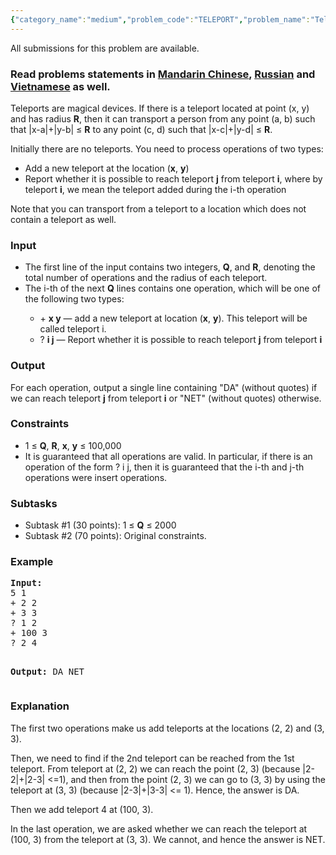 ```yaml
---
{"category_name":"medium","problem_code":"TELEPORT","problem_name":"Teleports","languages_supported":{"0":"ADA","1":"ASM","2":"BASH","3":"BF","4":"C","5":"C99 strict","6":"CAML","7":"CLOJ","8":"CLPS","9":"CPP 4.3.2","10":"CPP 4.9.2","11":"CPP14","12":"CS2","13":"D","14":"ERL","15":"FORT","16":"FS","17":"GO","18":"HASK","19":"ICK","20":"ICON","21":"JAVA","22":"JS","23":"LISP clisp","24":"LISP sbcl","25":"LUA","26":"NEM","27":"NICE","28":"NODEJS","29":"PAS fpc","30":"PAS gpc","31":"PERL","32":"PERL6","33":"PHP","34":"PIKE","35":"PRLG","36":"PYPY","37":"PYTH","38":"PYTH 3.4","39":"RUBY","40":"SCALA","41":"SCM chicken","42":"SCM guile","43":"SCM qobi","44":"ST","45":"TCL","46":"TEXT","47":"WSPC"},"max_timelimit":5,"source_sizelimit":50000,"problem_author":"gainullinildar","problem_tester":"melfice","date_added":"26-05-2017","tags":{"0":"gainullinildar","1":"ltime48","2":"medium","3":"segment","4":"sqrt"},"editorial_url":"https://discuss.codechef.com/problems/TELEPORT","time":{"view_start_date":1495899840,"submit_start_date":1495899840,"visible_start_date":1495899840,"end_date":1735669800},"layout":"problem"}
---
```

<span class="solution-visible-txt">All submissions for this problem are available.</span><h3> Read problems statements in <a target="_blank" href="http://www.codechef.com/download/translated/LTIME48/mandarin/TELEPORT.pdf">Mandarin Chinese</a>, <a target="_blank" href="http://www.codechef.com/download/translated/LTIME48/russian/TELEPORT.pdf">Russian</a> and <a target="_blank" href="http://www.codechef.com/download/translated/LTIME48/vietnamese/TELEPORT.pdf">Vietnamese</a> as well.</h3>

<p>Teleports are magical devices. If there is a teleport located at point (x, y) and has radius <b>R</b>, then it can transport a person from any point (a, b) such that |x-a|+|y-b| ≤ <b>R</b> to any point (c, d) such that |x-c|+|y-d| ≤ <b>R</b>.</p>

<p>Initially there are no teleports. You need to process operations of two types:</p>
<ul>
<li>Add a new teleport at the location (<b>x</b>, <b>y</b>)</li>
<li>Report whether it is possible to reach teleport <b>j</b> from teleport <b>i</b>, where by teleport <b>i</b>, we mean the teleport added during the i-th operation</li>
</ul>
<p></p>
<p>Note that you can transport from a teleport to a location which does not contain a teleport as well.</p>
 
<h3>Input</h3>
 <ul>
<li>The first line of the input contains two integers, <b>Q</b>, and <b>R</b>, denoting the total number of operations and the radius of each teleport.</li>

<li>The i-th of the next <b>Q</b> lines contains one operation, which will be one of the following two types:</p>

<ul>
<li>+ <b>x y</b> — add a new teleport at location (<b>x</b>, <b>y</b>). This teleport will be called teleport i.</li>
<li>? <b>i j</b> — Report whether it is possible to reach teleport <b>j</b> from teleport <b>i</b></li>
</ul>
</li>
</ul>
 
<h3>Output</h3>
 
<p>For each operation, output a single line containing "DA" (without quotes) if we can reach teleport <b>j</b> from teleport <b>i</b> or "NET" (without quotes) otherwise.</p>
 
 
<h3>Constraints</h3>
 
<ul>
<li>1 ≤ <b>Q</b>, <b>R</b>, <b>x</b>, <b>y</b> ≤ 100,000</li>
<li> It is guaranteed that all operations are valid. In particular, if there is an operation of the form ? i j, then it is guaranteed that the i-th and j-th operations were insert operations.</li>
</ul>
 
 
<h3>Subtasks</h3>
<ul>
<li>Subtask #1 (30 points): 1 ≤ <b>Q</b> ≤ 2000</li>
<li>Subtask #2 (70 points): Original constraints.</li>
</ul>
 
<h3>Example</h3>
<pre><b>Input:</b>
5 1
+ 2 2
+ 3 3
? 1 2
+ 100 3
? 2 4

<b>Output:</b>
DA 
NET
</pre>
 
 
<h3>Explanation</h3>
 
<p>The first two operations make us add teleports at the locations (2, 2) and (3, 3).</p>
<p> Then, we need to find if the 2nd teleport can be reached from the 1st teleport. From teleport at (2, 2) we can reach the point (2, 3) (because |2-2|+|2-3| <=1), and then from the point (2, 3) we can go to (3, 3) by using the teleport at (3, 3) (because |2-3|+|3-3| <= 1). Hence, the answer is DA.</p>
<p> Then we add teleport 4 at (100, 3).</p>
<p> In the last operation, we are asked whether we can reach the teleport at (100, 3) from the teleport at (3, 3). We cannot, and hence the answer is NET.</p>